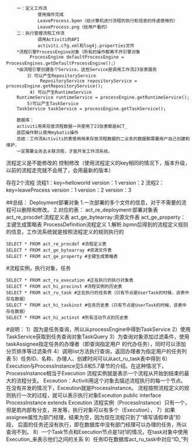 
        一：定义工作流
                使用插件完成
                LeaveProcess.bpmn（给计算机进行流程的执行和信息的传递使用的）
                LeaveProcess.png（给用户看的）
        二：执行管理流程工作流
                调用Activiti的API
                activiti.cfg.xml和log4j.properties文件
        *流程引擎ProcessEngine对象（所有的操作都离不开引擎对象
             ProcessEngine defaultProcessEngine = ProcessEngines.getDefaultProcessEngine();）
        *由流程引擎创建各个Service，这些Service是调用工作流23张表服务
            3）可以产生RepositoryService
                 RepositoryService repositoryService = processEngine.getRepositoryService();
             4) 可以产生RuntimeService
        RuntimeService runtimeService = processEngine.getRuntimeService();
            5)可以产生TaskService
        TaskService taskService = processEngine.getTaskService();

        数据库：
        activiti用来存放流程数据一共使用了23张表都是ACT_
        底层操作默认使用mybatis操作
        总结：工作流Activiti的表使用用来存放流程数据的二业务的数据都需要用户自己创建和维护，
        一定需要业务去关联流程，才能开发工作流系统。

流程定义是不能修改的
控制修改（使用流程定义的key相同的情况下，版本升级，以前的流程走完就不会用了，会用最新的版本）

存在2个流程
    流程1：key=helloworld
         version：1
         version：2
    流程2：key=leaveProcess
        version：1
        version：2
        version：3


##总结：
    Deployment部署对象
    1.一次部署的多个文件的信息，对于不需要的流程可以删除和修改。
    2.对应的表：
    act_re_deployment:部署对象表
    act_re_procdef:流程定义表
    act_ge_bytearray:资源文件表
    act_ge_property：主键生成策略表
    ProcessDefinition流程定义
    1.解析.bpmn后得到的流程定义规则的信息，工作流系统就是按照流程定义的规则执行的
    
    SELECT * FROM act_re_procdef #流程定义表
    SELECT * FROM act_ge_bytearray #资源文件表
    SELECT * FROM act_ge_property #主键生成策略表
#流程实例，执行对象，任务

    SELECT * FROM act_ru_execution #正在执行的执行对象表
    SELECT * FROM act_hi_procinst #流程实例的历史表
    SELECT * FROM act_ru_task #正在执行的任务表（只有节点是UserTask的时候，该表中存在数据）
    SELECT * FROM act_hi_taskinst #任务历史表（只有节点是UserTask的时候，该表中存在数据）
    SELECT * FROM act_hi_actinst #所有活动节点的历史表

#说明：
1）因为是任务查询，所以从processEngine中得到TaskService
2）使用TaskService获取到任务查询对象TaskQuery
3）为查询对象添加过滤条件，使用taskAssignee指定任务的办理者（即查询指定用户
的代办任务），同时可以添加分页排序等过滤条件
4）调用list方法执行查询，返回办理者为指定用户的任务列表
5）任务ID、名称、办理人、创建时间可以从act_ru_task表中得到
6）Execution与ProcessInstance见5.6和5.7章节的介绍。在这种情况下，ProcessInstance相当于Execution
流程实例就是表示一个流程从开始到结束的最大的流程分支。
Exceution：Activiti用这个对象去描述流程执行的每一个节点。在没有并发的情况下，Exceution就是ProcessInstance。
流程按照流程定义的规则执行一次的过程，就可以表示执行对象Exceution
public interface ProcessInstance extends Exceution
流程实例（ProcessInstance）只有一个，但是若内部有分支，并发等，执行对象可以有多个（Execution），
7）如果assignee属性为部门经理，结果为空，因为现在流程只到了“填写请假申请”阶段，
后面的任务还没有执行，即在数据库中没有部门经理可以办理的任务，所以查询不到。
8）一个Task节点和Execution节点是1对1的情况，在task对象中使用Execution_来表示他们之间的关系
9）任务ID在数据库act_ru_task中对应“ID_”列